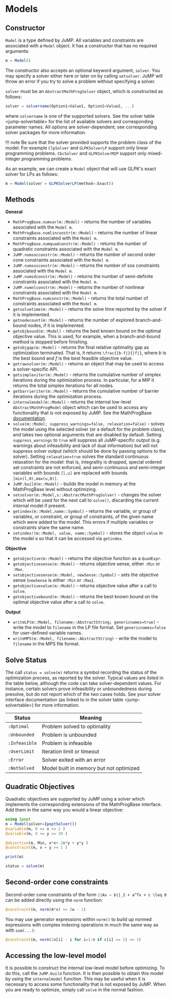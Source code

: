 Models
======

Constructor
-----------

`Model` is a type defined by JuMP. All variables and constraints are associated with a `Model` object. It has a constructor that has no required arguments:

```julia
m = Model()
```

The constructor also accepts an optional keyword argument, `solver`. You may specify a solver either here or later on by calling `setsolver`. JuMP will throw an error if you try to solve a problem without specifying a solver.

`solver` must be an `AbstractMathProgSolver` object, which is constructed as follows:

```julia
solver = solvername(Option1=Value1, Option2=Value2, ...)
```

where `solvername` is one of the supported solvers. See the solver table &lt;jump-solvertable&gt; for the list of available solvers and corresponding parameter names. All options are solver-dependent; see corresponding solver packages for more information.

!!! note
    Be sure that the solver provided supports the problem class of the model. For example `ClpSolver` and `GLPKSolverLP` support only linear programming problems. `CbcSolver` and `GLPKSolverMIP` support only mixed-integer programming problems.

As an example, we can create a `Model` object that will use GLPK's exact solver for LPs as follows:

```julia
m = Model(solver = GLPKSolverLP(method=:Exact))
```

Methods
-------

**General**

-   `MathProgBase.numvar(m::Model)` - returns the number of variables associated with the `Model m`.
-   `MathProgBase.numlinconstr(m::Model)` - returns the number of linear constraints associated with the `Model m`.
-   `MathProgBase.numquadconstr(m::Model)` - returns the number of quadratic constraints associated with the `Model m`.
-   `JuMP.numsocconstr(m::Model)` - returns the number of second order cone constraints associated with the `Model m`.
-   `JuMP.numsosconstr(m::Model)` - returns the number of sos constraints associated with the `Model m`.
-   `JuMP.numsdconstr(m::Model)` - returns the number of semi-definite constraints associated with the `Model m`.
-   `JuMP.numnlconstr(m::Model)` - returns the number of nonlinear constraints associated with the `Model m`.
-   `MathProgBase.numconstr(m::Model)` - returns the total number of constraints associated with the `Model m`.
-   `getsolvetime(m::Model)` - returns the solve time reported by the solver if it is implemented.
-   `getnodecount(m::Model)` - returns the number of explored branch-and-bound nodes, if it is implemented.
-   `getobjbound(m::Model)` - returns the best known bound on the optimal objective value. This is used, for example, when a branch-and-bound method is stopped before finishing.
-   `getobjgap(m::Model)` - returns the final relative optimality gap as optimization terminated. That is, it returns ``\frac{|b-f|}{|f|}``, where *b* is the best bound and *f* is the best feasible objective value.
-   `getrawsolver(m::Model)` - returns an object that may be used to access a solver-specific API.
-   `getsimplexiter(m::Model)` - returns the cumulative number of simplex iterations during the optimization process. In particular, for a MIP it returns the total simplex iterations for all nodes.
-   `getbarrieriter(m::Model)` - returns the cumulative number of barrier iterations during the optimization process.
-   `internalmodel(m::Model)` - returns the internal low-level `AbstractMathProgModel` object which can be used to access any functionality that is not exposed by JuMP. See the MathProgBase [documentation](https://mathprogbasejl.readthedocs.org/en/latest/).
-   `solve(m::Model; suppress_warnings=false, relaxation=false)` - solves the model using the selected solver (or a default for the problem class), and takes two optional arguments that are disabled by default. Setting `suppress_warnings` to `true` will suppress all JuMP-specific output (e.g. warnings about infeasibility and lack of dual information) but will not suppress solver output (which should be done by passing options to the solver). Setting `relaxation=true` solves the standard continuous relaxation for the model: that is, integrality is dropped, special ordered set constraints are not enforced, and semi-continuous and semi-integer variables with bounds `[l,u]` are replaced with bounds `[min(l,0),max(u,0)]`.
-   `JuMP.build(m::Model)` - builds the model in memory at the MathProgBase level without optimizing.
-   `setsolver(m::Model,s::AbstractMathProgSolver)` - changes the solver which will be used for the next call to `solve()`, discarding the current internal model if present.
-   `getindex(m::Model,name::Symbol)` - returns the variable, or group of variables, or constraint, or group of constraints, of the given name which were added to the model. This errors if multiple variables or constraints share the same name.
-   `setindex!(m::Model, value, name::Symbol)` - stores the object `value` in the model `m` so that it can be accessed via `getindex`.

**Objective**

-   `getobjective(m::Model)` - returns the objective function as a `QuadExpr`.
-   `getobjectivesense(m::Model)` - returns objective sense, either `:Min` or `:Max`.
-   `setobjectivesense(m::Model, newSense::Symbol)` - sets the objective sense (`newSense` is either `:Min` or `:Max`).
-   `getobjectivevalue(m::Model)` - returns objective value after a call to `solve`.
-   `getobjectivebound(m::Model)` - returns the best known bound on the optimal objective value after a call to `solve`.

**Output**

-   `writeLP(m::Model, filename::AbstractString; genericnames=true)` - write the model to `filename` in the LP file format. Set `genericnames=false` for user-defined variable names.
-   `writeMPS(m::Model, filename::AbstractString)` - write the model to `filename` in the MPS file format.

Solve Status
------------

The call `status = solve(m)` returns a symbol recording the status of the optimization process, as reported by the solver. Typical values are listed in the table below, although the code can take solver-dependent values. For instance, certain solvers prove infeasibility or unboundedness during presolve, but do not report which of the two cases holds. See your solver interface documentation (as linked to in the solver table &lt;jump-solvertable&gt;) for more information.


| Status        | Meaning                                 |
| ------------- | --------------------------------------- |
| `:Optimal`    | Problem solved to optimality            |
| `:Unbounded`  | Problem is unbounded                    |
| `:Infeasible` | Problem is infeasible                   |
| `:UserLimit`  | Iteration limit or timeout              |
| `:Error`      | Solver exited with an error             |
| `:NotSolved`  | Model built in memory but not optimized |


Quadratic Objectives
--------------------

Quadratic objectives are supported by JuMP using a solver which implements the corresponding extensions of the MathProgBase interface. Add them in the same way you would a linear objective:

```julia
using Ipopt
m = Model(solver=IpoptSolver())
@variable(m, 0 <= x <= 2 )
@variable(m, 0 <= y <= 30 )

@objective(m, Min, x*x+ 2x*y + y*y )
@constraint(m, x + y >= 1 )

print(m)

status = solve(m)
```

Second-order cone constraints
-----------------------------

Second-order cone constraints of the form ``||Ax − b||_2 + a^Tx + c \leq 0`` can be added directly using the `norm` function:

```julia
@constraint(m, norm(A*x) <= 2w - 1)
```

You may use generator expressions within `norm()` to build up normed expressions with complex indexing operations in much the same way as with `sum(...)`:

```julia
@constraint(m, norm(2x[i] - i for i=1:n if c[i] == 1) <= 1)
```

Accessing the low-level model
-----------------------------

It is possible to construct the internal low-level model before optimizing. To do this, call the `JuMP.build` function. It is then possible to obtain this model by using the `internalmodel` function. This may be useful when it is necessary to access some functionality that is not exposed by JuMP. When you are ready to optimize, simply call `solve` in the normal fashion.
